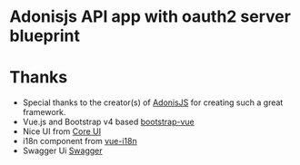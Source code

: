 # Adonisjs API app with oauth2 server blueprint 


# Thanks
- Special thanks to the creator(s) of [AdonisJS](https://adonisjs.com/) for creating such a great framework.
- Vue.js and Bootstrap v4 based [bootstrap-vue](https://github.com/bootstrap-vue/bootstrap-vue)
- Nice UI from [Core UI](https://coreui.io/)
- i18n component from [vue-i18n](https://github.com/kazupon/vue-i18n/)
- Swagger Ui [Swagger](https://swagger.io/)
